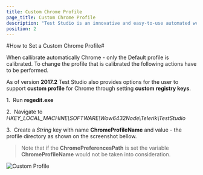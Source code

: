 ```yaml
---
title: Custom Chrome Profile
page_title: Custom Chrome Profile
description: "Test Studio is an innovative and easy-to-use automated web, WPF and load testing solution. Test Studio tests support essential technologies like ASP.NET AJAX, Silverlight, PHP and MVC. HTML5, Testing framework, functional testing, performance testing, load testing, exploratory testing, manual testing."
position: 2
---
```

#How to Set a Custom Chrome Profile#

When callibrate automatically Chrome - only the Default profile is calibrated. To change the profile that is calibrated the following actions have to be performed.

As of version **2017.2** Test Studio also provides options for the user to support **custom profile** for Chrome through setting **custom registry keys**.

1.&nbsp; Run **regedit.exe**

2.&nbsp; Navigate to *HKEY_LOCAL_MACHINE\SOFTWARE\Wow6432Node\Telerik\TestStudio*

3.&nbsp; Create a *String* key with name **ChromeProfileName** and value - the profile directory as shown on the screenshot bellow.

> Note that if the **ChromePreferencesPath** is set the variable **ChromeProfileName** would not be taken into consideration.

![Custom Profile][1]

[1]: /img/knowledge-base/browsers-kb/custom-chrome-profile/fig1.png

